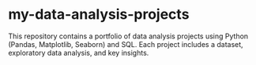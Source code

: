 # my-data-analysis-projects
This repository contains a portfolio of data analysis projects using Python (Pandas, Matplotlib, Seaborn) and SQL. Each project includes a dataset, exploratory data analysis, and key insights.
